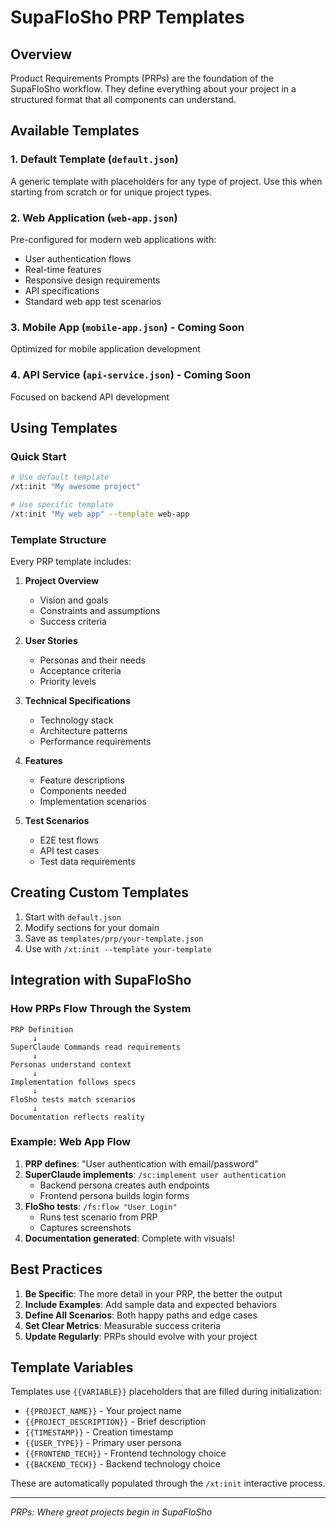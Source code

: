 # SupaFloSho PRP Templates

## Overview

Product Requirements Prompts (PRPs) are the foundation of the SupaFloSho workflow. They define everything about your project in a structured format that all components can understand.

## Available Templates

### 1. Default Template (`default.json`)
A generic template with placeholders for any type of project. Use this when starting from scratch or for unique project types.

### 2. Web Application (`web-app.json`)
Pre-configured for modern web applications with:
- User authentication flows
- Real-time features
- Responsive design requirements
- API specifications
- Standard web app test scenarios

### 3. Mobile App (`mobile-app.json`) - Coming Soon
Optimized for mobile application development

### 4. API Service (`api-service.json`) - Coming Soon
Focused on backend API development

## Using Templates

### Quick Start
```bash
# Use default template
/xt:init "My awesome project"

# Use specific template
/xt:init "My web app" --template web-app
```

### Template Structure

Every PRP template includes:

1. **Project Overview**
   - Vision and goals
   - Constraints and assumptions
   - Success criteria

2. **User Stories**
   - Personas and their needs
   - Acceptance criteria
   - Priority levels

3. **Technical Specifications**
   - Technology stack
   - Architecture patterns
   - Performance requirements

4. **Features**
   - Feature descriptions
   - Components needed
   - Implementation scenarios

5. **Test Scenarios**
   - E2E test flows
   - API test cases
   - Test data requirements

## Creating Custom Templates

1. Start with `default.json`
2. Modify sections for your domain
3. Save as `templates/prp/your-template.json`
4. Use with `/xt:init --template your-template`

## Integration with SupaFloSho

### How PRPs Flow Through the System

```
PRP Definition
     ↓
SuperClaude Commands read requirements
     ↓
Personas understand context
     ↓
Implementation follows specs
     ↓
FloSho tests match scenarios
     ↓
Documentation reflects reality
```

### Example: Web App Flow

1. **PRP defines**: "User authentication with email/password"
2. **SuperClaude implements**: `/sc:implement user authentication`
   - Backend persona creates auth endpoints
   - Frontend persona builds login forms
3. **FloSho tests**: `/fs:flow "User Login"`
   - Runs test scenario from PRP
   - Captures screenshots
4. **Documentation generated**: Complete with visuals!

## Best Practices

1. **Be Specific**: The more detail in your PRP, the better the output
2. **Include Examples**: Add sample data and expected behaviors
3. **Define All Scenarios**: Both happy paths and edge cases
4. **Set Clear Metrics**: Measurable success criteria
5. **Update Regularly**: PRPs should evolve with your project

## Template Variables

Templates use `{{VARIABLE}}` placeholders that are filled during initialization:

- `{{PROJECT_NAME}}` - Your project name
- `{{PROJECT_DESCRIPTION}}` - Brief description
- `{{TIMESTAMP}}` - Creation timestamp
- `{{USER_TYPE}}` - Primary user persona
- `{{FRONTEND_TECH}}` - Frontend technology choice
- `{{BACKEND_TECH}}` - Backend technology choice

These are automatically populated through the `/xt:init` interactive process.

---

*PRPs: Where great projects begin in SupaFloSho*